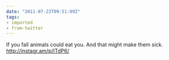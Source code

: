 ```yaml
---
date: "2011-07-23T09:51:09Z"
tags:
- imported
- from-twitter
---
```

If you fall animals could eat you. And that might make them sick. http://instagr.am/p/ITdP6/
